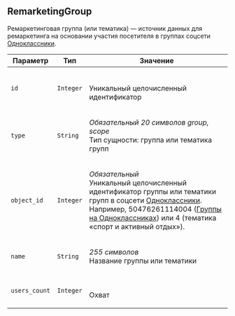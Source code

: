 
## RemarketingGroup

Ремаркетинговая группа (или тематика) — источник данных для
ремаркетинга на основании участия посетителя в группах соцсети
[Одноклассники](http://odnoklassniki.ru/).

<table>
    <thead>
        <tr><th>Параметр</th><th>Тип</th><th>Значение</th></tr>
    </thead>
    <tbody>
        <tr>
            <td><code>id</code></td>
            <td><code>Integer</code></td>
            <td><p><br />Уникальный целочисленный идентификатор</p></td>
        </tr><tr>
            <td><code>type</code></td>
            <td><code>String</code></td>
            <td><p><em>Обязательный</em> <em>20 символов</em> <em>group, scope</em><br />Тип сущности: группа или тематика групп</p></td>
        </tr><tr>
            <td><code>object_id</code></td>
            <td><code>Integer</code></td>
            <td><p><em>Обязательный</em> <br />Уникальный целочисленный идентификатор
группы или тематики групп в соцсети
<a href="http://odnoklassniki.ru/">Одноклассники</a>. Например, 50476261114004
(<a href="http://www.odnoklassniki.ru/gruppa">Группы на Одноклассниках</a>) или 4
(тематика «спорт и активный отдых»).</p></td>
        </tr><tr>
            <td><code>name</code></td>
            <td><code>String</code></td>
            <td><p><em>255 символов</em> <br />Название группы или тематики</p></td>
        </tr><tr>
            <td><code>users_count</code></td>
            <td><code>Integer</code></td>
            <td><p><br />Охват</p></td>
        </tr>
    </tbody>
</table>
